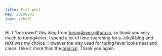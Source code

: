 ```yaml
---
title: Fist post
key: 20190203 
tags: jekyll 
---
```


Hi,  I "borrowed" this blog from [turing4ever.github.io](https://github.com/turing4ever/turing4ever.github.io), so thank you very much to turing4ever. I spend a lot of time searching for a Jekyll blog and teXt was my choice. However the way used for turing4ever looks neat and clean. I like it more than the  [original](https://github.com/kitian616/jekyll-TeXt-theme). Thank you again.
